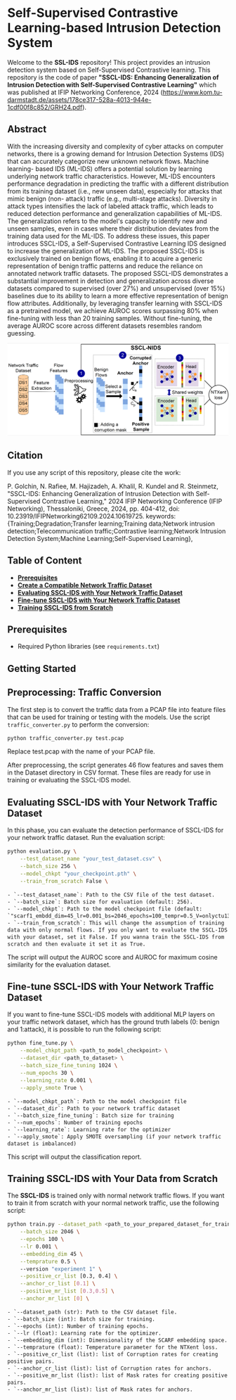 # Self-Supervised Contrastive Learning-based Intrusion Detection System

Welcome to the **SSL-IDS** repository! This project provides an intrusion detection system based on Self-Supervised Contrastive learning.
This repository is the code of paper **"SSCL-IDS: Enhancing Generalization of Intrusion Detection with Self-Supervised Contrastive Learning"** which was published at IFIP Networking Conference, 2024 (https://www.kom.tu-darmstadt.de/assets/178ce317-528a-4013-944e-1cdf00f8c852/GRH24.pdf). 

## Abstract
With the increasing diversity and complexity of cyber attacks on computer networks, there is a growing demand for Intrusion Detection Systems (IDS) that can accurately categorize new unknown network flows. Machine learning- based IDS (ML-IDS) offers a potential solution by learning underlying network traffic characteristics. However, ML-IDS encounters performance degradation in predicting the traffic with a different distribution from its training dataset (i.e., new unseen data), especially for attacks that mimic benign (non- attack) traffic (e.g., multi-stage attacks). Diversity in attack types intensifies the lack of labeled attack traffic, which leads to reduced detection performance and generalization capabilities of ML-IDS. The generalization refers to the model's capacity to identify new and unseen samples, even in cases where their distribution deviates from the training data used for the ML-IDS. To address these issues, this paper introduces SSCL-IDS, a Self-Supervised Contrastive Learning IDS designed to increase the generalization of ML-IDS. The proposed SSCL-IDS is exclusively trained on benign flows, enabling it to acquire a generic representation of benign traffic patterns and reduce the reliance on annotated network traffic datasets. The proposed SSCL-IDS demonstrates a substantial improvement in detection and generalization across diverse datasets compared to supervised (over 27%) and unsupervised (over 15%) baselines due to its ability to learn a more effective representation of benign flow attributes. Additionally, by leveraging transfer learning with SSCL-IDS as a pretrained model, we achieve AUROC scores surpassing 80% when fine-tuning with less than 20 training samples. Without fine-tuning, the average AUROC score across different datasets resembles random guessing.

<img src="/Screenshot 2024-12-19 at 17.29.29.png" alt="SSCL-IDS Example"/>

## Citation
If you use any script of this repository, please cite the work:

P. Golchin, N. Rafiee, M. Hajizadeh, A. Khalil, R. Kundel and R. Steinmetz, "SSCL-IDS: Enhancing Generalization of Intrusion Detection with Self-Supervised Contrastive Learning," 2024 IFIP Networking Conference (IFIP Networking), Thessaloniki, Greece, 2024, pp. 404-412, doi: 10.23919/IFIPNetworking62109.2024.10619725.
keywords: {Training;Degradation;Transfer learning;Training data;Network intrusion detection;Telecommunication traffic;Contrastive learning;Network Intrusion Detection System;Machine Learning;Self-Supervised Learning},

## Table of Content

- [**Prerequisites**](##prerequisites)
- [**Create a Compatible Network Traffic Dataset**](##preprocessing)
- [**Evaluating SSCL-IDS with Your Network Traffic Dataset**](##evaluation )
- [**Fine-tune SSCL-IDS with Your Network Traffic Dataset**](##fine_tune)
- [**Training SSCL-IDS from Scratch**](##training)
  
## <span id="prerequisites">Prerequisites</span>
- Required Python libraries (see `requirements.txt`)

## Getting Started

## <span id="preprocessing">Preprocessing: Traffic Conversion</span>
The first step is to convert the traffic data from a PCAP file into feature files that can be used for training or testing with the models. Use the script `traffic_converter.py` to perform the conversion:

```bash
python traffic_converter.py test.pcap
```
Replace test.pcap with the name of your PCAP file.

After preprocessing, the script generates 46 flow features and saves them in the Dataset directory in CSV format. These files are ready for use in training or evaluating the SSCL-IDS model.

## <span id="evaluation">Evaluating SSCL-IDS with Your Network Traffic Dataset</span>
In this phase, you can evaluate the detection performance of SSCL-IDS for your network traffic dataset. Run the evaluation script:

```bash
python evaluation.py \
    --test_dataset_name "your_test_dataset.csv" \
    --batch_size 256 \
    --model_chkpt "your_checkpoint.pth" \
    --train_from_scratch False \
```

    - `--test_dataset_name`: Path to the CSV file of the test dataset.
    - `--batch_size`: Batch size for evaluation (default: 256).
    - `--model_chkpt`: Path to the model checkpoint file (default: `"scarf1_embdd_dim=45_lr=0.001_bs=2046_epochs=100_tempr=0.5_V=onlyctu13_cr_rt=0.4_ach_cr_rt=0.2_msk_rt0_ach_msk_rt0.pth"`).
    - `--train_from_scratch`: This will change the assumption of training data with only normal flows. If you only want to evaluate the SSCL-IDS with your dataset, set it False. If you wanna train the SSCL-IDS from scratch and then evaluate it set it as True.
The script will output the AUROC score and AUROC for maximum cosine similarity for the evaluation dataset.

## <span id="fine_tune">Fine-tune SSCL-IDS with Your Network Traffic Dataset</span>

If you want to fine-tune SSCL-IDS models with additional MLP layers on your traffic network dataset, which has the ground truth labels (0: benign and 1:attack), it is possible to run the following script:
```bash
python fine_tune.py \
    --model_chkpt_path <path_to_model_checkpoint> \
    --dataset_dir <path_to_dataset> \
    --batch_size_fine_tuning 1024 \
    --num_epochs 30 \
    --learning_rate 0.001 \
    --apply_smote True \
```
    - `--model_chkpt_path`: Path to the model checkpoint file
    - `--dataset_dir`: Path to your network traffic dataset
    - `--batch_size_fine_tuning`: Batch size for training
    - `--num_epochs`: Number of training epochs
    - `--learning_rate`: Learning rate for the optimizer
    - `--apply_smote`: Apply SMOTE oversampling (if your network traffic dataset is imbalanced)

This script will output the classification report.

## <span id="training">Training SSCL-IDS with Your Data from Scratch</span>
The **SSCL-IDS** is trained only with normal network traffic flows. If you want to train it from scratch with your normal network traffic, use the following script:
```bash
python train.py --dataset_path <path_to_your_prepared_dataset_for_training> \
    --batch_size 2046 \
    --epochs 100 \
    --lr 0.001 \
    --embedding_dim 45 \
    --temprature 0.5 \ 
    --version "experiment 1" \
    --positive_cr_list [0.3, 0.4] \
    --anchor_cr_list [0.1] \
    --positive_mr_list [0.3,0.5] \
    --anchor_mr_list [0] \
```

    - `--dataset_path (str): Path to the CSV dataset file.
    - `--batch_size (int): Batch size for training.
    - `--epochs (int): Number of training epochs.
    - `--lr (float): Learning rate for the optimizer.
    - `--embedding_dim (int): Dimensionality of the SCARF embedding space.
    - `--temprature (float): Temperature parameter for the NTXent loss.
    - `--positive_cr_list (list): list of Corruption rates for creating positive pairs.
    - `--anchor_cr_list (list): list of Corruption rates for anchors.
    - `--positive_mr_list (list): list of Mask rates for creating positive pairs.
    - `--anchor_mr_list (list): list of Mask rates for anchors.



